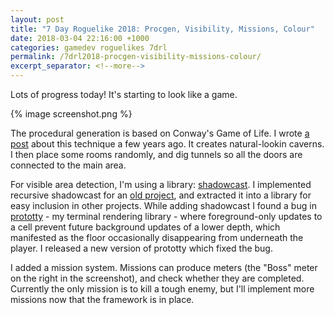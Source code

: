 ```yaml
---
layout: post
title: "7 Day Roguelike 2018: Procgen, Visibility, Missions, Colour"
date: 2018-03-04 22:16:00 +1000
categories: gamedev roguelikes 7drl
permalink: /7drl2018-procgen-visibility-missions-colour/
excerpt_separator: <!--more-->
---
```


Lots of progress today! It's starting to look like a game.

{% image screenshot.png %}
<!--more-->

The procedural generation is based on Conway's Game of Life. I wrote 
[a post](/cellular-automata-cave-generation)
about this technique a few years ago. It creates natural-lookin caverns. I then 
place some rooms randomly, and dig tunnels so all the doors are connected to 
the main area.

For visible area detection, I'm using a library:
[shadowcast](https://crates.io/crates/shadowcast).
I implemented recursive shadowcast for an
[old project](/another-roguelike-lighting-demo),
and extracted it into a library for easy inclusion in other projects.
While adding shadowcast I found a bug in
[prototty](https://github.com/stevebob/prototty) - my terminal rendering 
library - where foreground-only updates to a cell prevent future background 
updates of a lower depth, which manifested as the floor occasionally 
disappearing from underneath the player. I released a new version of prototty 
which fixed the bug.

I added a mission system. Missions can produce meters (the "Boss" meter on the 
right in the screenshot), and check whether they are completed. Currently the 
only mission is to kill a tough enemy, but I'll implement more missions now 
that the framework is in place.
